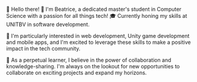👋 Hello there! 👋 I'm Beatrice, a dedicated master's student in Computer Science with a passion for all things tech! 🎓 Currently honing my skills at UNITBV in software development.

🔭 I'm particularly interested in web development, Unity game development and mobile apps, and I'm excited to leverage these skills to make a positive impact in the tech community.

🌱 As a perpetual learner, I believe in the power of collaboration and knowledge-sharing. I'm always on the lookout for new opportunities to collaborate on exciting projects and expand my horizons.
<!---
Beatriky/Beatriky is a ✨ special ✨ repository because its `README.md` (this file) appears on your GitHub profile.
You can click the Preview link to take a look at your changes.
--->
